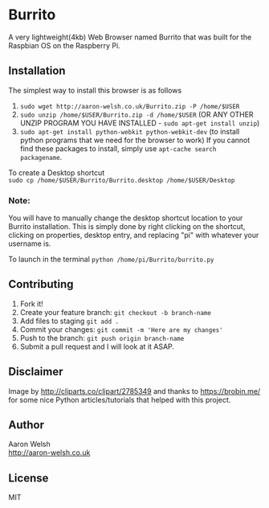 # Burrito
A very lightweight(4kb) Web Browser named Burrito that was built for the Raspbian OS on the Raspberry Pi.

## Installation
The simplest way to install this browser is as follows  
1. `sudo wget http://aaron-welsh.co.uk/Burrito.zip -P /home/$USER`  
2. `sudo unzip /home/$USER/Burrito.zip -d /home/$USER` (OR ANY OTHER UNZIP PROGRAM YOU HAVE INSTALLED - `sudo apt-get install unzip`)  
3. `sudo apt-get install python-webkit python-webkit-dev` (to install python programs that we need for the browser to work)
If you cannot find these packages to install, simply use `apt-cache search packagename`.  

To create a Desktop shortcut  
`sudo cp /home/$USER/Burrito/Burrito.desktop /home/$USER/Desktop  `
### Note:  
You will have to manually change the desktop shortcut location to your Burrito installation. This is simply done by right clicking on the shortcut, clicking on properties, desktop entry, and replacing "pi" with whatever your username is.  

To launch in the terminal
`python /home/pi/Burrito/burrito.py`

## Contributing
1. Fork it!
2. Create your feature branch: `git checkout -b branch-name`
3. Add files to staging `git add .`
4. Commit your changes: `git commit -m 'Here are my changes'`
5. Push to the branch: `git push origin branch-name`
6. Submit a pull request and I will look at it ASAP.

## Disclaimer
Image by http://cliparts.co/clipart/2785349 and thanks to https://brobin.me/ for some nice Python articles/tutorials that helped with this project.

## Author
Aaron Welsh  
http://aaron-welsh.co.uk

## License
MIT
